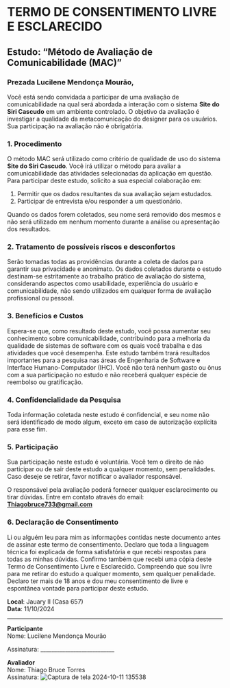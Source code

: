 # TERMO DE CONSENTIMENTO LIVRE E ESCLARECIDO

## Estudo: “Método de Avaliação de Comunicabilidade (MAC)”

### Prezada Lucilene Mendonça Mourão,

Você está sendo convidada a participar de uma avaliação de comunicabilidade na qual será abordada a interação com o sistema **Site do Siri Cascudo** em um ambiente controlado. O objetivo da avaliação é investigar a qualidade da metacomunicação do designer para os usuários. Sua participação na avaliação não é obrigatória.

### 1. Procedimento
O método MAC será utilizado como critério de qualidade de uso do sistema **Site do Siri Cascudo**. Você irá utilizar o método para avaliar a comunicabilidade das atividades selecionadas da aplicação em questão. Para participar deste estudo, solicito a sua especial colaboração em:  
1. Permitir que os dados resultantes da sua avaliação sejam estudados.  
2. Participar de entrevista e/ou responder a um questionário.

Quando os dados forem coletados, seu nome será removido dos mesmos e não será utilizado em nenhum momento durante a análise ou apresentação dos resultados.

### 2. Tratamento de possíveis riscos e desconfortos
Serão tomadas todas as providências durante a coleta de dados para garantir sua privacidade e anonimato. Os dados coletados durante o estudo destinam-se estritamente ao trabalho prático de avaliação do sistema, considerando aspectos como usabilidade, experiência do usuário e comunicabilidade, não sendo utilizados em qualquer forma de avaliação profissional ou pessoal.

### 3. Benefícios e Custos
Espera-se que, como resultado deste estudo, você possa aumentar seu conhecimento sobre comunicabilidade, contribuindo para a melhoria da qualidade de sistemas de software com os quais você trabalha e das atividades que você desempenha. Este estudo também trará resultados importantes para a pesquisa nas áreas de Engenharia de Software e Interface Humano-Computador (IHC). Você não terá nenhum gasto ou ônus com a sua participação no estudo e não receberá qualquer espécie de reembolso ou gratificação.

### 4. Confidencialidade da Pesquisa
Toda informação coletada neste estudo é confidencial, e seu nome não será identificado de modo algum, exceto em caso de autorização explícita para esse fim.

### 5. Participação
Sua participação neste estudo é voluntária. Você tem o direito de não participar ou de sair deste estudo a qualquer momento, sem penalidades. Caso deseje se retirar, favor notificar o avaliador responsável.

O responsável pela avaliação poderá fornecer qualquer esclarecimento ou tirar dúvidas. Entre em contato através do email:  
**Thiagobruce733@gmail.com**

### 6. Declaração de Consentimento
Li ou alguém leu para mim as informações contidas neste documento antes de assinar este termo de consentimento. Declaro que toda a linguagem técnica foi explicada de forma satisfatória e que recebi respostas para todas as minhas dúvidas. Confirmo também que recebi uma cópia deste Termo de Consentimento Livre e Esclarecido. Compreendo que sou livre para me retirar do estudo a qualquer momento, sem qualquer penalidade. Declaro ter mais de 18 anos e dou meu consentimento de livre e espontânea vontade para participar deste estudo.

**Local**: Jauary II (Casa 657)  
**Data**: 11/10/2024

---

**Participante**  
Nome: Lucilene Mendonça Mourão

Assinatura: ___________________________

**Avaliador**  
Nome: Thiago Bruce Torres   
Assinatura:  ![Captura de tela 2024-10-11 135538](https://github.com/user-attachments/assets/9ec4142d-0540-4b8c-8beb-89c4233284f1)

